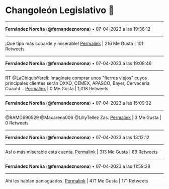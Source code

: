 # Changoleón Legislativo 🙈
*****
**Fernández Noroña** (**@fernandeznorona**) • 07-04-2023 a las 19:36:12
*****
¡Qué tipo más cobarde y miserable!
[Permalink](https://twitter.com/fernandeznorona/status/1644544646339772419) | 216 Me Gusta | 101 Retweets
*****
**Fernández Noroña** (**@fernandeznorona**) • 07-04-2023 a las 19:08:46
*****
RT @LaChiquisYareli: Imagínate comprar unos "fierros viejos" cuyos principales clientes serán OXXO, CEMEX, APASCO, Bayer, Cervecería Cuauht…
[Permalink](https://twitter.com/fernandeznorona/status/1644537744129916928) | 0 Me Gusta | 1,018 Retweets
*****
**Fernández Noroña** (**@fernandeznorona**) • 07-04-2023 a las 15:09:32
*****
@RAMD690529 @Macarena006 @LillyTellez Zas.
[Permalink](https://twitter.com/fernandeznorona/status/1644477535936462848) | 3 Me Gusta | 0 Retweets
*****
**Fernández Noroña** (**@fernandeznorona**) • 07-04-2023 a las 13:12:12
*****
Así o más miserable esta cuenta.
[Permalink](https://twitter.com/fernandeznorona/status/1644448011005890569) | 313 Me Gusta | 89 Retweets
*****
**Fernández Noroña** (**@fernandeznorona**) • 07-04-2023 a las 11:59:28
*****
Ahí les hablan paniaguados.
[Permalink](https://twitter.com/fernandeznorona/status/1644429704043065349) | 471 Me Gusta | 171 Retweets